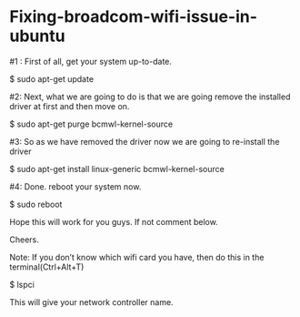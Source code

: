 # Fixing-broadcom-wifi-issue-in-ubuntu

#1 : First of all, get your system up-to-date.

$ sudo apt-get update

#2: Next, what we are going to do is that we are going remove the installed driver at first and then move on.

$ sudo apt-get purge bcmwl-kernel-source

#3: So as we have removed the driver now we are going to re-install the driver

$ sudo apt-get install linux-generic bcmwl-kernel-source

#4: Done. reboot your system now.

$ sudo reboot

Hope this will work for you guys. If not comment below.

Cheers.

Note: If you don’t know which wifi card you have, then do this in the terminal(Ctrl+Alt+T)

$ lspci

This will give your network controller name.
